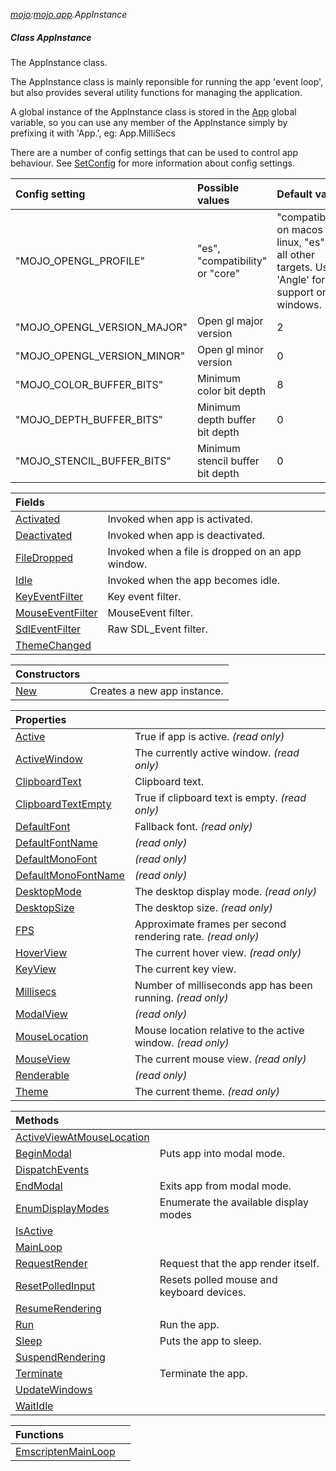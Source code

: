 _[mojo](../../modules/mojo/mojo-module.md):[mojo.app](../../modules/mojo/mojo-app.md).AppInstance_
##### Class AppInstance
The AppInstance class.

The AppInstance class is mainly reponsible for running the app 'event loop', but also provides several utility functions for managing the application.

A global instance of the AppInstance class is stored in the [App](mojo-app-app.md) global variable, so you can use any member of the AppInstance simply by prefixing it with 'App.', eg: App.MilliSecs

There are a number of config settings that can be used to control app behaviour. See [SetConfig](--/--/modules/std/std-filesystem-SetConfig.md) for more information about config settings.

| Config setting		  			| Possible values					| Default value
|:----------------------------------|:----------------------------------|:-------------
| "MOJO\_OPENGL\_PROFILE"			| "es", "compatibility" or "core" 	| "compatibility" on macos and linux, "es" on all other targets. Uses 'Angle' for es support on windows.
| "MOJO\_OPENGL\_VERSION\_MAJOR"	| Open gl major version				| 2
| "MOJO\_OPENGL\_VERSION\_MINOR"	| Open gl minor version				| 0
| "MOJO\_COLOR\_BUFFER\_BITS"		| Minimum color bit depth			| 8
| "MOJO\_DEPTH\_BUFFER\_BITS"		| Minimum depth buffer bit depth	| 0
| "MOJO\_STENCIL\_BUFFER\_BITS"		| Minimum stencil buffer bit depth	| 0

| Fields | |
|:---|:---|
| [Activated](mojo-app-appinstance-activated.md) | Invoked when app is activated. |
| [Deactivated](mojo-app-appinstance-deactivated.md) | Invoked when app is deactivated. |
| [FileDropped](mojo-app-appinstance-filedropped.md) | Invoked when a file is dropped on an app window. |
| [Idle](mojo-app-appinstance-idle.md) | Invoked when the app becomes idle. |
| [KeyEventFilter](mojo-app-appinstance-keyeventfilter.md) | Key event filter. |
| [MouseEventFilter](mojo-app-appinstance-mouseeventfilter.md) | MouseEvent filter. |
| [SdlEventFilter](mojo-app-appinstance-sdleventfilter.md) | Raw SDL_Event filter. |
| [ThemeChanged](mojo-app-appinstance-themechanged.md) |  |

| Constructors | |
|:---|:---|
| [New](mojo-app-appinstance-new.md) | Creates a new app instance. |

| Properties | |
|:---|:---|
| [Active](mojo-app-appinstance-active.md) | True if app is active. _(read only)_ |
| [ActiveWindow](mojo-app-appinstance-activewindow.md) | The currently active window. _(read only)_ |
| [ClipboardText](mojo-app-appinstance-clipboardtext.md) | Clipboard text. |
| [ClipboardTextEmpty](mojo-app-appinstance-clipboardtextempty.md) | True if clipboard text is empty. _(read only)_ |
| [DefaultFont](mojo-app-appinstance-defaultfont.md) | Fallback font. _(read only)_ |
| [DefaultFontName](mojo-app-appinstance-defaultfontname.md) |  _(read only)_ |
| [DefaultMonoFont](mojo-app-appinstance-defaultmonofont.md) |  _(read only)_ |
| [DefaultMonoFontName](mojo-app-appinstance-defaultmonofontname.md) |  _(read only)_ |
| [DesktopMode](mojo-app-appinstance-desktopmode.md) | The desktop display mode. _(read only)_ |
| [DesktopSize](mojo-app-appinstance-desktopsize.md) | The desktop size. _(read only)_ |
| [FPS](mojo-app-appinstance-fps.md) | Approximate frames per second rendering rate. _(read only)_ |
| [HoverView](mojo-app-appinstance-hoverview.md) | The current hover view. _(read only)_ |
| [KeyView](mojo-app-appinstance-keyview.md) | The current key view. |
| [Millisecs](mojo-app-appinstance-millisecs.md) | Number of milliseconds app has been running. _(read only)_ |
| [ModalView](mojo-app-appinstance-modalview.md) |  _(read only)_ |
| [MouseLocation](mojo-app-appinstance-mouselocation.md) | Mouse location relative to the active window. _(read only)_ |
| [MouseView](mojo-app-appinstance-mouseview.md) | The current mouse view. _(read only)_ |
| [Renderable](mojo-app-appinstance-renderable.md) |  _(read only)_ |
| [Theme](mojo-app-appinstance-theme.md) | The current theme. _(read only)_ |

| Methods | |
|:---|:---|
| [ActiveViewAtMouseLocation](mojo-app-appinstance-activeviewatmouselocation.md) |  |
| [BeginModal](mojo-app-appinstance-beginmodal.md) | Puts app into modal mode. |
| [DispatchEvents](mojo-app-appinstance-dispatchevents.md) |  |
| [EndModal](mojo-app-appinstance-endmodal.md) | Exits app from modal mode. |
| [EnumDisplayModes](mojo-app-appinstance-enumdisplaymodes.md) | Enumerate the available display modes |
| [IsActive](mojo-app-appinstance-isactive.md) |  |
| [MainLoop](mojo-app-appinstance-mainloop.md) |  |
| [RequestRender](mojo-app-appinstance-requestrender.md) | Request that the app render itself. |
| [ResetPolledInput](mojo-app-appinstance-resetpolledinput.md) | Resets polled mouse and keyboard devices. |
| [ResumeRendering](mojo-app-appinstance-resumerendering.md) |  |
| [Run](mojo-app-appinstance-run.md) | Run the app. |
| [Sleep](mojo-app-appinstance-sleep.md) | Puts the app to sleep. |
| [SuspendRendering](mojo-app-appinstance-suspendrendering.md) |  |
| [Terminate](mojo-app-appinstance-terminate.md) | Terminate the app. |
| [UpdateWindows](mojo-app-appinstance-updatewindows.md) |  |
| [WaitIdle](mojo-app-appinstance-waitidle.md) |  |

| Functions | |
|:---|:---|
| [EmscriptenMainLoop](mojo-app-appinstance-emscriptenmainloop.md) |  |
